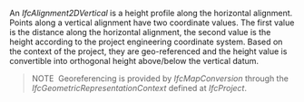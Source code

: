 An _IfcAlignment2DVertical_ is a height profile along the horizontal alignment. Points along a vertical alignment have two coordinate values. The first value is the distance along the horizontal alignment, the second value is the height according to the project engineering coordinate system. Based on the context of the project, they are geo-referenced and the height value is convertible into orthogonal height above/below the vertical datum.

> NOTE&nbsp; Georeferencing is provided by _IfcMapConversion_ through the _IfcGeometricRepresentationContext_ defined at _IfcProject_.